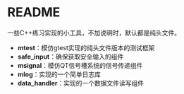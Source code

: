 # README

一些C++练习实现的小工具，不加说明时，默认都是纯头文件。

- **mtest**：模仿gtest实现的纯头文件版本的测试框架
- **safe_input**：确保获取安全输入的组件
- **msignal**：模仿QT信号槽系统的信号传递组件
- **mlog**：实现的一个简单日志库
- **data_handler**：实现的一个数据文件读写组件
